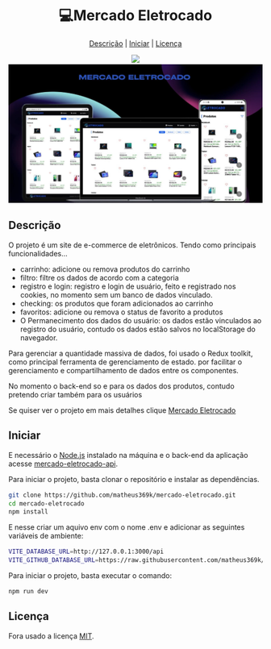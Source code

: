 <h1 align='center' >
  💻Mercado Eletrocado
</h1>
<div align='center'>

[Descrição](#descrição)
|
[Iniciar](#iniciar)
|
[Licença](#licença)

</div>

<div align='center'>
  <img src='https://img.shields.io/github/license/matheus369k/mercado-eletrocado.svg'/>
</div>

<div align='center'>
  <img src='./public/eletrocado-preview.jpg'/>
</div>

## Descrição

O projeto é um site de e-commerce de eletrônicos. Tendo como principais funcionalidades...

- carrinho: adicione ou remova produtos do carrinho
- filtro: filtre os dados de acordo com a categoria
- registro e login: registro e login de usuário, feito e registrado nos cookies, no momento sem um banco de dados vinculado.
- checking: os produtos que foram adicionados ao carrinho
- favoritos: adicione ou remova o status de favorito a produtos
- O Permanecimento dos dados do usuário: os dados estão vinculados ao registro do usuário, contudo os dados estão salvos no localStorage do navegador.

Para gerenciar a quantidade massiva de dados, foi usado o Redux toolkit, como principal ferramenta de gerenciamento de estado. por facilitar o gerenciamento e compartilhamento de dados entre os componentes.

No momento o back-end so e para os dados dos produtos, contudo pretendo criar também para os usuários

Se quiser ver o projeto em mais detalhes clique [Mercado Eletrocado](https://mercado-eletrocado-pink.vercel.app/)

## Iniciar

E necessário o [Node.js](https://nodejs.org/pt/download) instalado na máquina e o back-end da aplicação acesse [mercado-eletrocado-api](https://github.com/matheus369k/mercado-eletrocado-api).

Para iniciar o projeto, basta clonar o repositório e instalar as dependências.

```bash
git clone https://github.com/matheus369k/mercado-eletrocado.git
cd mercado-eletrocado
npm install
```

E nesse criar um aquivo env com o nome .env e adicionar as seguintes variáveis de ambiente:

```bash
VITE_DATABASE_URL=http://127.0.0.1:3000/api
VITE_GITHUB_DATABASE_URL=https://raw.githubusercontent.com/matheus369k/mercado-eletrocado/refs/heads/main/db.json
```

Para iniciar o projeto, basta executar o comando:

```bash
npm run dev
```

## Licença

Fora usado a licença [MIT](./LICENSE).
